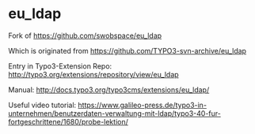 eu_ldap
=======

Fork of https://github.com/swobspace/eu_ldap

Which is originated from https://github.com/TYPO3-svn-archive/eu_ldap

Entry in Typo3-Extension Repo: http://typo3.org/extensions/repository/view/eu_ldap

Manual: http://docs.typo3.org/typo3cms/extensions/eu_ldap/

Useful video tutorial: https://www.galileo-press.de/typo3-in-unternehmen/benutzerdaten-verwaltung-mit-ldap/typo3-40-fur-fortgeschrittene/1680/probe-lektion/
